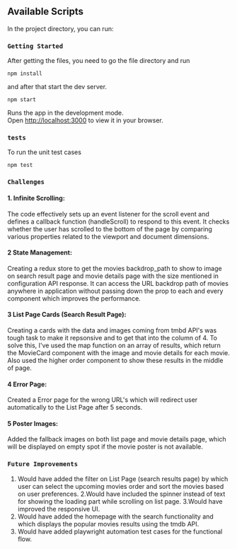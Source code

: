 ## Available Scripts

In the project directory, you can run:

### `Getting Started`
After getting the files, you need to go the file directory and run

```shell
npm install
```
and after that start the dev server.

```shell
npm start
```

Runs the app in the development mode.\
Open [http://localhost:3000](http://localhost:3000) to view it in your browser.

### `tests`

To run the unit test cases

```shell
npm test
```


### `Challenges`

#### 1. Infinite Scrolling:
The code effectively sets up an event listener for the scroll event and defines a callback function (handleScroll) to respond to this event. 
It checks whether the user has scrolled to the bottom of the page by comparing various properties related to the viewport and document dimensions.

#### 2 State Management:
Creating a redux store to get the movies backdrop_path to show to image on search result page and movie details page with the size mentioned in configuration API response. It can access the URL backdrop path of movies anywhere in application without passing down the prop to each and every component which improves the performance.

#### 3 List Page Cards (Search Result Page):
Creating a cards with the data and images coming from tmbd API's was tough task to make it repsonsive and to get that into the column of 4.
To solve this, I've used the map function on an array of results, which return the MovieCard component with the image and movie details for each movie. Also used the higher order component to show these results in the middle of page.

#### 4 Error Page:
Created a Error page for the wrong URL's which will redirect user automatically to the List Page after 5 seconds.

#### 5 Poster Images:
Added the fallback images on both list page and movie details page, which will be displayed on empty spot if the movie poster is not available.


### `Future Improvements`
1. Would have added the filter on List Page (search results page) by which user can select the upcoming movies order and sort the movies based on user preferences.
2.Would have included the spinner instead of text for showing the loading part while scrolling on list page.
3.Would have improved the responsive UI.
4. Would have added the homepage with the search functionality and which displays the popular movies results using the tmdb API.
5. Would have added playwright automation test cases for the functional flow.
   
